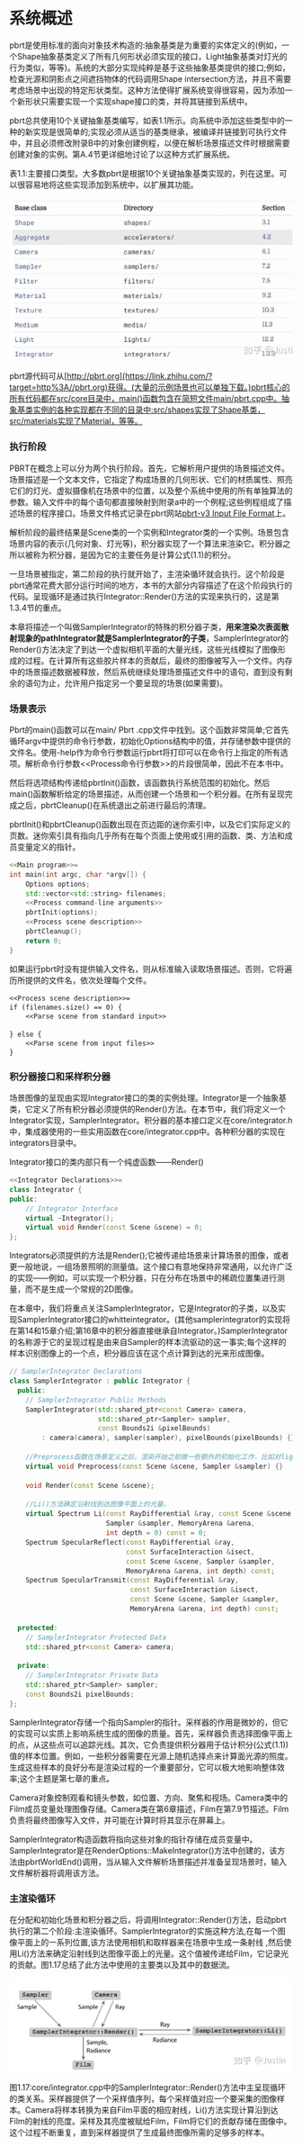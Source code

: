# 系统概述

pbrt是使用标准的面向对象技术构造的:抽象基类是为重要的实体定义的(例如，一个Shape抽象基类定义了所有几何形状必须实现的接口，Light抽象基类对灯光的行为类似，等等)。系统的大部分实现纯粹是基于这些抽象基类提供的接口;例如，检查光源和阴影点之间遮挡物体的代码调用Shape intersection方法，并且不需要考虑场景中出现的特定形状类型。这种方法使得扩展系统变得很容易，因为添加一个新形状只需要实现一个实现shape接口的类，并将其链接到系统中。

pbrt总共使用10个关键抽象基类编写，如表1.1所示。向系统中添加这些类型中的一种的新实现是很简单的;实现必须从适当的基类继承，被编译并链接到可执行文件中，并且必须修改附录B中的对象创建例程，以便在解析场景描述文件时根据需要创建对象的实例。第A.4节更详细地讨论了以这种方式扩展系统。

表1.1:主要接口类型。大多数pbrt是根据10个关键抽象基类实现的，列在这里。可以很容易地将这些实现添加到系统中，以扩展其功能。

![mkdocs](images/image-20231215123850438.png)

pbrt源代码可从[http://pbrt.org](https://link.zhihu.com/?target=http%3A//pbrt.org)获得。(大量的示例场景也可以单独下载。)pbrt核心的所有代码都在src/core目录中，main()函数包含在简短文件main/pbrt.cpp中。抽象基类实例的各种实现都在不同的目录中:src/shapes实现了Shape基类，src/materials实现了Material，等等。

### 执行阶段

PBRT在概念上可以分为两个执行阶段。首先，它解析用户提供的场景描述文件。场景描述是一个文本文件，它指定了构成场景的几何形状、它们的材质属性、照亮它们的灯光、虚拟摄像机在场景中的位置，以及整个系统中使用的所有单独算法的参数。输入文件中的每个语句都直接映射到附录a中的一个例程;这些例程组成了描述场景的程序接口。场景文件格式记录在pbrt网站[pbrt-v3 Input File Format](https://pbrt.org/fileformat-v3)上。

解析阶段的最终结果是Scene类的一个实例和Integrator类的一个实例。场景包含场景内容的表示(几何对象、灯光等)，积分器实现了一个算法来渲染它。积分器之所以被称为积分器，是因为它的主要任务是计算公式(1.1)的积分。

一旦场景被指定，第二阶段的执行就开始了，主渲染循环就会执行。这个阶段是pbrt通常花费大部分运行时间的地方，本书的大部分内容描述了在这个阶段执行的代码。呈现循环是通过执行Integrator::Render()方法的实现来执行的，这是第1.3.4节的重点。

本章将描述一个叫做SamplerIntegrator的特殊的积分器子类，**用来渲染次表面散射现象的pathIntegrator就是SamplerIntegrator的子类**，SamplerIntegrator的Render()方法决定了到达一个虚拟相机平面的大量光线，这些光线模拟了图像形成的过程。在计算所有这些胶片样本的贡献后，最终的图像被写入一个文件。内存中的场景描述数据被释放，然后系统继续处理场景描述文件中的语句，直到没有剩余的语句为止，允许用户指定另一个要呈现的场景(如果需要)。

### 场景表示

Pbrt的main()函数可以在main/ Pbrt .cpp文件中找到。这个函数非常简单;它首先循环argv中提供的命令行参数，初始化Options结构中的值，并存储参数中提供的文件名。使用-help作为命令行参数运行pbrt将打印可以在命令行上指定的所有选项。解析命令行参数<<Process命令行参数>>的片段很简单，因此不在本书中。

然后将选项结构传递给pbrtInit()函数，该函数执行系统范围的初始化。然后main()函数解析给定的场景描述，从而创建一个场景和一个积分器。在所有呈现完成之后，pbrtCleanup()在系统退出之前进行最后的清理。

pbrtInit()和pbrtCleanup()函数出现在页边距的迷你索引中，以及它们实际定义的页数。迷你索引具有指向几乎所有在每个页面上使用或引用的函数、类、方法和成员变量定义的指针。

```c++
<<Main program>>= 
int main(int argc, char *argv[]) {
    Options options;
    std::vector<std::string> filenames;
    <<Process command-line arguments>> 
    pbrtInit(options);
    <<Process scene description>> 
    pbrtCleanup();
    return 0;
}
```

如果运行pbrt时没有提供输入文件名，则从标准输入读取场景描述。否则，它将遍历所提供的文件名，依次处理每个文件。

```c+
<<Process scene description>>= 
if (filenames.size() == 0) {
    <<Parse scene from standard input>> 

} else {
    <<Parse scene from input files>> 
}
```

### 积分器接口和采样积分器

场景图像的呈现由实现Integrator接口的类的实例处理。Integrator是一个抽象基类，它定义了所有积分器必须提供的Render()方法。在本节中，我们将定义一个Integrator实现，SamplerIntegrator。积分器的基本接口定义在core/integrator.h中，集成器使用的一些实用函数在core/integrator.cpp中。各种积分器的实现在integrators目录中。

Integrator接口的类内部只有一个纯虚函数——Render()

```c++
<<Integrator Declarations>>= 
class Integrator {
public:
    // Integrator Interface
    virtual ~Integrator();
    virtual void Render(const Scene &scene) = 0;
};
```

Integrators必须提供的方法是Render();它被传递给场景来计算场景的图像，或者更一般地说，一组场景照明的测量值。这个接口有意地保持非常通用，以允许广泛的实现——例如，可以实现一个积分器，只在分布在场景中的稀疏位置集进行测量，而不是生成一个常规的2D图像。

在本章中，我们将重点关注SamplerIntegrator，它是Integrator的子类，以及实现SamplerIntegrator接口的whitteintegrator。(其他samplerintegrator的实现将在第14和15章介绍;第16章中的积分器直接继承自Integrator。)SamplerIntegrator的名称源于它的呈现过程是由来自Sampler的样本流驱动的这一事实;每个这样的样本识别图像上的一个点，积分器应该在这个点计算到达的光来形成图像。

```c++
// SamplerIntegrator Declarations
class SamplerIntegrator : public Integrator {
  public:
    // SamplerIntegrator Public Methods
    SamplerIntegrator(std::shared_ptr<const Camera> camera,
                      std::shared_ptr<Sampler> sampler,
                      const Bounds2i &pixelBounds)
        : camera(camera), sampler(sampler), pixelBounds(pixelBounds) {}
    
    //Preprocess函数在场景定义之后，渲染开始之前做一些额外的初始化工作，比如对light进行初始化。
    virtual void Preprocess(const Scene &scene, Sampler &sampler) {}
    
    void Render(const Scene &scene);
    
    //Li()方法确定沿射线到达图像平面上的光量。
    virtual Spectrum Li(const RayDifferential &ray, const Scene &scene,
                        Sampler &sampler, MemoryArena &arena,
                        int depth = 0) const = 0;
    Spectrum SpecularReflect(const RayDifferential &ray,
                             const SurfaceInteraction &isect,
                             const Scene &scene, Sampler &sampler,
                             MemoryArena &arena, int depth) const;
    Spectrum SpecularTransmit(const RayDifferential &ray,
                              const SurfaceInteraction &isect,
                              const Scene &scene, Sampler &sampler,
                              MemoryArena &arena, int depth) const;

  protected:
    // SamplerIntegrator Protected Data
    std::shared_ptr<const Camera> camera;

  private:
    // SamplerIntegrator Private Data
    std::shared_ptr<Sampler> sampler;
    const Bounds2i pixelBounds;
};
```

SamplerIntegrator存储一个指向Sampler的指针。采样器的作用是微妙的，但它的实现可以实质上影响系统生成的图像的质量。首先，采样器负责选择图像平面上的点，从这些点可以追踪光线。其次，它负责提供积分器用于估计积分(公式(1.1))值的样本位置。例如，一些积分器需要在光源上随机选择点来计算面光源的照度。生成这些样本的良好分布是渲染过程的一个重要部分，它可以极大地影响整体效率;这个主题是第七章的重点。

Camera对象控制观看和镜头参数，如位置、方向、聚焦和视场。Camera类中的Film成员变量处理图像存储。Camera类在第6章描述，Film在第7.9节描述。Film负责将最终图像写入文件，并可能在计算时将其显示在屏幕上。

SamplerIntegrator构造函数将指向这些对象的指针存储在成员变量中。SamplerIntegrator是在RenderOptions::MakeIntegrator()方法中创建的，该方法由pbrtWorldEnd()调用，当从输入文件解析场景描述并准备呈现场景时，输入文件解析器将调用该方法。

### 主渲染循环

在分配和初始化场景和积分器之后，将调用Integrator::Render()方法，启动pbrt执行的第二个阶段:主渲染循环。SamplerIntegrator的实施这种方法,在每一个图像平面上的一系列位置,该方法使用相机和取样器来在场景中生成一条射线 ,然后使用Li()方法来确定沿射线到达图像平面上的光量。这个值被传递给Film，它记录光的贡献。图1.17总结了此方法中使用的主要类以及其中的数据流。

![mkdocs](images/v2-434900788fbcf5cce93d37216ed8718f_r.jpg)

图1.17:core/integrator.cpp中的SamplerIntegrator::Render()方法中主呈现循环的类关系。采样器提供了一个采样值序列，每个采样值对应一个要采集的图像样本。Camera将样本转换为来自Film平面的相应射线，Li()方法实现计算沿到达Film的射线的亮度。采样及其亮度被赋给Film，Film将它们的贡献存储在图像中。这个过程不断重复，直到采样器提供了生成最终图像所需的足够多的样本。